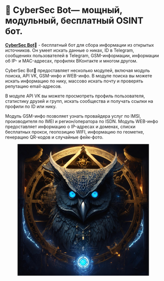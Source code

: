 # 🦉 CyberSec Bot— мощный, модульный, бесплатный OSINT бот.

[**CyberSec Bot**](https://vk.cc/cG4IAY)🦉 - бесплатный бот для сбора информации из открытых источников. Он умеет искать данные о никах, ID в Telegram, сообщениях пользователей в Telegram, GSM-информации, информации об IP- и MAC-адресах, профилях ВКонтакте и многом другом.

CyberSec Bot🦉 предоставляет несколько модулей, включая модуль поиска, API VK, GSM-инфо и WEB-инфо. В модуле поиска вы можете искать информацию по нику, массово искать почту и проверять репутацию email-адресов.

В модуле API VK вы можете просмотреть профиль пользователя, статистику друзей и групп, искать сообщества и получать ссылки на профили по ID или нику.

Модуль GSM-инфо позволяет узнать провайдера услуг по IMSI, производителя по IMEI и регион/оператора по ISDN. Модуль WEB-инфо предоставляет информацию о IP-адресах и доменах, списки бесплатных прокси, геопозицию WIFI, информацию по геометке, генерацию QR-кодов и случайные фейк-фото.

<figure><img src="../.gitbook/assets/Dark Evil Black.jpg" alt=""><figcaption></figcaption></figure>
